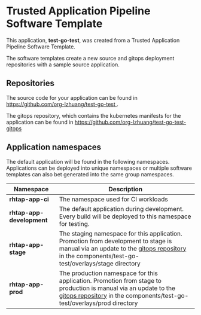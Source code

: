# Trusted Application Pipeline Software Template

This application, **test-go-test**, was created from a Trusted Application Pipeline Software Template.

The software templates create a new source and gitops deployment repositories with a sample source application. 

## Repositories

The source code for your application can be found in [https://github.com/org-lzhuang/test-go-test ](https://github.com/org-lzhuang/test-go-test ).
 
The gitops repository, which contains the kubernetes manifests for the application can be found in 
[https://github.com/org-lzhuang/test-go-test-gitops ](https://github.com/org-lzhuang/test-go-test-gitops ) 

## Application namespaces 

The default application will be found in the following namespaces. Applications can be deployed into unique namespaces or multiple software templates can also bet generated into the same group namespaces.  

|  Namespace   |  Description   |  
| -------- | -------- |
| **rhtap-app-ci** | The namespace used for CI workloads |
| **rhtap-app-development** | The default application during development. Every build will be deployed to this namespace for testing. |
| **rhtap-app-stage** | The staging namespace for this application. Promotion from development to stage is manual via an update to the [gitops repository](https://github.com/org-lzhuang/test-go-test-gitops ) in the components/test-go-test/overlays/stage directory |
| **rhtap-app-prod** | The production namespace for this application. Promotion from stage to production is manual via an update to the [gitops repository](https://github.com/org-lzhuang/test-go-test-gitops ) in the components/test-go-test/overlays/prod directory |